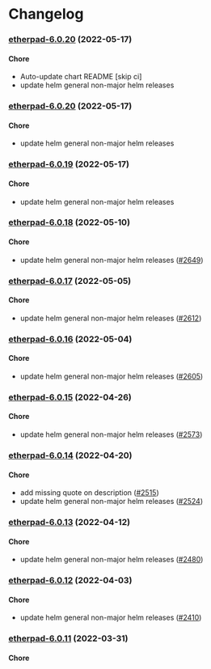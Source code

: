 # Changelog<br>


<a name="etherpad-6.0.20"></a>
### [etherpad-6.0.20](https://github.com/truecharts/apps/compare/etherpad-6.0.19...etherpad-6.0.20) (2022-05-17)

#### Chore

* Auto-update chart README [skip ci]
* update helm general non-major helm releases



<a name="etherpad-6.0.20"></a>
### [etherpad-6.0.20](https://github.com/truecharts/apps/compare/etherpad-6.0.19...etherpad-6.0.20) (2022-05-17)

#### Chore

* update helm general non-major helm releases



<a name="etherpad-6.0.19"></a>
### [etherpad-6.0.19](https://github.com/truecharts/apps/compare/etherpad-6.0.18...etherpad-6.0.19) (2022-05-17)

#### Chore

* update helm general non-major helm releases



<a name="etherpad-6.0.18"></a>
### [etherpad-6.0.18](https://github.com/truecharts/apps/compare/etherpad-6.0.17...etherpad-6.0.18) (2022-05-10)

#### Chore

* update helm general non-major helm releases ([#2649](https://github.com/truecharts/apps/issues/2649))



<a name="etherpad-6.0.17"></a>
### [etherpad-6.0.17](https://github.com/truecharts/apps/compare/etherpad-6.0.16...etherpad-6.0.17) (2022-05-05)

#### Chore

* update helm general non-major helm releases ([#2612](https://github.com/truecharts/apps/issues/2612))



<a name="etherpad-6.0.16"></a>
### [etherpad-6.0.16](https://github.com/truecharts/apps/compare/etherpad-6.0.15...etherpad-6.0.16) (2022-05-04)

#### Chore

* update helm general non-major helm releases ([#2605](https://github.com/truecharts/apps/issues/2605))



<a name="etherpad-6.0.15"></a>
### [etherpad-6.0.15](https://github.com/truecharts/apps/compare/etherpad-6.0.14...etherpad-6.0.15) (2022-04-26)

#### Chore

* update helm general non-major helm releases ([#2573](https://github.com/truecharts/apps/issues/2573))



<a name="etherpad-6.0.14"></a>
### [etherpad-6.0.14](https://github.com/truecharts/apps/compare/etherpad-6.0.13...etherpad-6.0.14) (2022-04-20)

#### Chore

* add missing quote on description ([#2515](https://github.com/truecharts/apps/issues/2515))
* update helm general non-major helm releases ([#2524](https://github.com/truecharts/apps/issues/2524))



<a name="etherpad-6.0.13"></a>
### [etherpad-6.0.13](https://github.com/truecharts/apps/compare/etherpad-6.0.12...etherpad-6.0.13) (2022-04-12)

#### Chore

* update helm general non-major helm releases ([#2480](https://github.com/truecharts/apps/issues/2480))



<a name="etherpad-6.0.12"></a>
### [etherpad-6.0.12](https://github.com/truecharts/apps/compare/etherpad-6.0.11...etherpad-6.0.12) (2022-04-03)

#### Chore

* update helm general non-major helm releases ([#2410](https://github.com/truecharts/apps/issues/2410))



<a name="etherpad-6.0.11"></a>
### [etherpad-6.0.11](https://github.com/truecharts/apps/compare/etherpad-6.0.10...etherpad-6.0.11) (2022-03-31)

#### Chore
